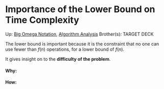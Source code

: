 # Importance of the Lower Bound on Time Complexity

Up: [Big Omega Notation](big_omega_notation), [Algorithm Analysis](algorithm_analysis)
Brother(s):
TARGET DECK

The lower bound is important because it is the constraint that no one can use fewer than $f(n)$ operations, for a lower bound of $f(n)$.

It gives insight on to the **difficulty of the problem**.



































#### Why:
#### How:









